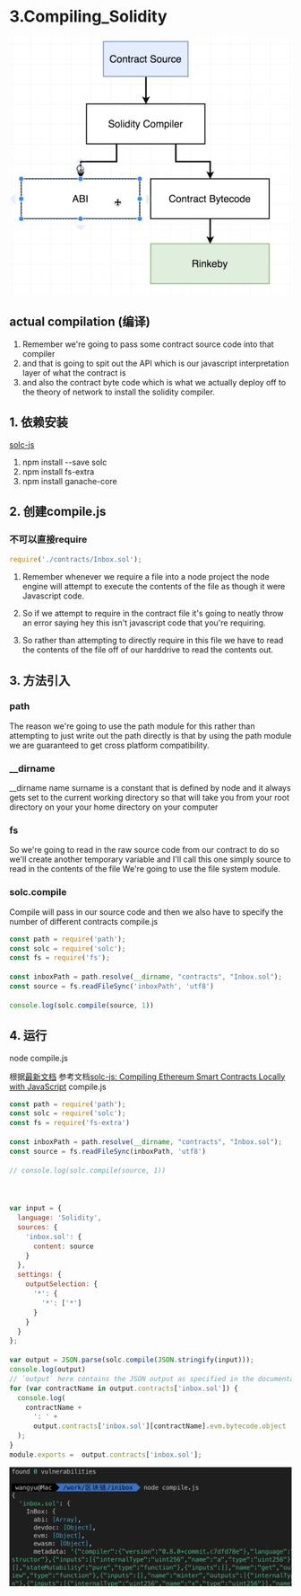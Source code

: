 # 3.Compiling_Solidity
![img](../image/section2/8.png ':size=600')

## actual compilation (编译)

1. Remember we're going to pass some contract source code into that compiler
2. and that is going to spit 
out the API which is our javascript interpretation layer of what the contract is 
3. and also the contract byte code which is what we actually deploy off to the theory of network to install the solidity compiler.

## 1. 依赖安装
[solc-js](https://www.npmjs.com/package/solc)

1. npm install --save solc
2. npm install fs-extra
3. npm install ganache-core

## 2. 创建compile.js

### 不可以直接require
```javascript
require('./contracts/Inbox.sol');
```
1. Remember whenever we require a file into a node project the node engine will attempt to execute the contents of the file as though it were Javascript code.

2. So if we attempt to require in the contract file it's going to neatly throw an error saying hey this
isn't javascript code that you're requiring.

3. So rather than attempting to directly require in this file we have to read the contents of the file off of our harddrive to read the contents out.


## 3. 方法引入

### path
The reason we're going to use the path module for this rather than attempting to just write out the path directly is that by using the path module we are guaranteed to get cross platform compatibility.

### __dirname
__dirname name surname is a constant that is defined by node and it always gets set to the current working directory so that will take you from your root directory on your your home directory on your computer

### fs
So we're going to read in the raw source code from our contract to do so we'll create another temporary variable and I'll call this one simply source to read in the contents of the file We're going to use the file system module.


### solc.compile
Compile will pass in our source code and then we also have to specify the number of different contracts
compile.js
```javascript
const path = require('path');
const solc = require('solc');
const fs = require('fs');

const inboxPath = path.resolve(__dirname, "contracts", "Inbox.sol");
const source = fs.readFileSync('inboxPath', 'utf8')

console.log(solc.compile(source, 1))

```

## 4. 运行
node compile.js

根据[最新文档](https://github.com/ethereum/solc-js)
参考文档[solc-js: Compiling Ethereum Smart Contracts Locally with JavaScript](https://levelup.gitconnected.com/compiling-ethereum-smart-contracts-locally-0-5-2-0-5-x-ebfea0aed3a9)
compile.js
```javascript
const path = require('path');
const solc = require('solc');
const fs = require('fs-extra')

const inboxPath = path.resolve(__dirname, "contracts", "Inbox.sol");
const source = fs.readFileSync(inboxPath, 'utf8')

// console.log(solc.compile(source, 1))



var input = {
  language: 'Solidity',
  sources: {
    'inbox.sol': {
      content: source
    }
  },
  settings: {
    outputSelection: {
      '*': {
        '*': ['*']
      }
    }
  }
};

var output = JSON.parse(solc.compile(JSON.stringify(input)));
console.log(output)
// `output` here contains the JSON output as specified in the documentation
for (var contractName in output.contracts['inbox.sol']) {
  console.log(
    contractName +
      ': ' +
      output.contracts['inbox.sol'][contractName].evm.bytecode.object
  );
}
module.exports =  output.contracts['inbox.sol'];
```

![img](../image/section2/9.png ':size=600')
